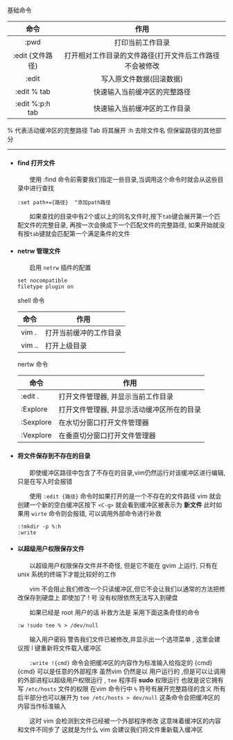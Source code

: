 基础命令


|       命令       |                          作用                           |
|:----------------:|:-------------------------------------------------------:|
|       :pwd       |                    打印当前工作目录                     |
| :edit {文件路径} | 打开相对工作目录的文件路径{打开文件后工作路径不会被修改 |
|      :edit       |                写入原文件数据(回滚数据)                 |
|   :edit % tab    |              快速输入当前缓冲区的完整路径               |
| :edit %:p:h tab  |              快速输入当前缓冲区的工作目录               |

% 代表活动缓冲区的完整路径 Tab 将其展开
:h  去除文件名 但保留路径的其他部分

---

- #### find 打开文件
    &nbsp;&nbsp;&nbsp;&nbsp;&nbsp;&nbsp; 使用 :find 命令前需要我们指定一些目录,当调用这个命令时就会从这些目录中进行查找 

    ```vim
    :set path+={路径}  "添加path路径
    ```

    &nbsp;&nbsp;&nbsp;&nbsp;&nbsp;&nbsp; 如果查找的目录中有2个或以上的同名文件时,按下`tab`键会展开第一个匹配文件的完整目录, 再按一次会换成下一个匹配文件的完整路径, 如果开始就没有按`tab`键就会匹配第一个满足条件的文件

- #### netrw 管理文件
    &nbsp;&nbsp;&nbsp;&nbsp;&nbsp;&nbsp; 启用 `netrw` 插件的配置

    ```
    set nocompatible
    filetype plugin on
    ```

    shell 命令

    | 命令   | 作用                   |
    |--------|------------------------|
    | vim .  | 打开当前缓冲的工作目录 |
    | vim .. | 打开上级目录           |

    nertw 命令

    | 命令      | 作用                                       |
    |-----------|--------------------------------------------|
    | :edit .   | 打开文件管理器, 并显示当前工作目录         |
    | :Explore  | 打开文件管理器, 并显示活动缓冲区所在的目录 |
    | :Sexplore | 在水切分窗口打开文件管理器                 |
    | :Vexplore | 在垂直切分窗口打开文件管理器               |

- #### 将文件保存到不存在的目录
    &nbsp;&nbsp;&nbsp;&nbsp;&nbsp;&nbsp; 即使缓冲区路径中包含了不存在的目录,vim仍然运行对该缓冲区进行编辑,只是在写入时会报错


    &nbsp;&nbsp;&nbsp;&nbsp;&nbsp;&nbsp; 使用 `:edit {路径}` 命令时如果打开的是一个不存在的文件路径 vim 就会创建一个新的空白缓冲区按下 `<C-g>` 就会看到缓冲区被表示为 **新文件** 此时如果用 `wirte` 命令则会报错, 可以调用外部命令进行补救


    ```vim
    :!mkdir -p %:h
    :write
    ```
- #### 以超级用户权限保存文件
    &nbsp;&nbsp;&nbsp;&nbsp;&nbsp;&nbsp; 以超级用户权限保存文件并不奇怪, 但是它不能在 gvim 上运行, 只有在 unix 系统的终端下才能比较好的工作
    
    &nbsp;&nbsp;&nbsp;&nbsp;&nbsp;&nbsp; vim 不会阻止我们修改一个只读缓冲区,但它不会让我们以通常的方法把修改保存到硬盘上
即使加了 ! 号 没有权限依然无法写入到硬盘

    &nbsp;&nbsp;&nbsp;&nbsp;&nbsp;&nbsp; 如果已经是 root 用户的话 补救方法是 采用下面这条奇怪的命令
    ```vim
    :w !sudo tee % > /dev/null 
    ```
    &nbsp;&nbsp;&nbsp;&nbsp;&nbsp;&nbsp; 输入用户密码 警告我们文件已被修改,并显示出一个选项菜单 , 这里会建议按 l 键重新将文件载入缓冲区

    &nbsp;&nbsp;&nbsp;&nbsp;&nbsp;&nbsp; `:write !{cmd}` 命令会把缓冲区的内容作为标准输入给指定的 {cmd} {cmd} 可以是任意的外部程序 虽然vim 仍然是以 用户运行的 ,但是可以让调用的外部进程以超级用户权限运行 , `tee` 程序将 **sudo** 权限运行 也就是说它拥有写 `/etc/hosts` 文件的权限 在vim 命令行中 `%` 符号有展开完整路径的含义 所有后半部分也可以展开为 `tee /etc/hosts > dev/null` 这条命令会把缓冲区的内容当作标准输入

    &nbsp;&nbsp;&nbsp;&nbsp;&nbsp;&nbsp; 这时 vim 会检测到文件已经被一个外部程序修改 这意味着缓冲区的内容和文件不同步了 这就是为什么 vim 会建议我们将文件重新载入缓冲区 

